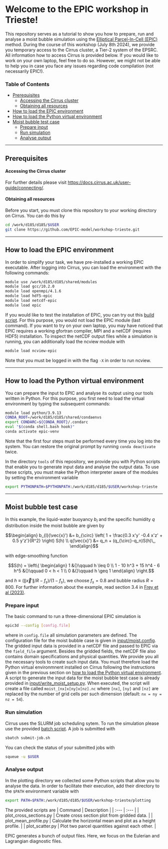 # Welcome to the EPIC workshop in Trieste!

This repository serves as a tutorial to show you how to prepare, run and analyse a moist bubble simulation using the [Elliptical Parcel-In-Cell (EPIC)](https://doi.org/10.1016/j.jcpx.2023.100136) method. During the course of this workshop (July 8th 2024), we provide you temporary access to the Cirrus cluster, a Tier-2 system of the EPSRC. All information how to access Cirrus is provided below. If you would like to work on your own laptop, feel free to do so. However, we might not be able to help you in case you face any issues regarding code compilation (not necessarily EPIC!).


### Table of Contents
- [Prerequisites](#prerequisites)
  - [Accessing the Cirrus cluster](#accessing-the-cirrus-cluster)
  - [Obtaining all resources](#obtaining-all-resources)
- [How to load the EPIC environment](#how-to-load-the-epic-environment)
- [How to load the Python virtual environment](#how-to-load-the-python-virtual-environment)
- [Moist bubble test case](#moist-bubble-test-case)
  - [Prepare input](#prepare-input)
  - [Run simulation](#run-simulation)
  - [Analyse output](#analyse-output)


***
## Prerequisites
#### Accessing the Cirrus cluster
For further details please visit https://docs.cirrus.ac.uk/user-guide/connecting/.

#### Obtaining all resources
Before you start, you must clone this repository to your working directory on Cirrus. You can do this by
```bash
cd /work/d185/d185/$USER
git clone https://github.com/EPIC-model/workshop-trieste.git
```


***
## How to load the EPIC environment
In order to simplify your task, we have pre-installed a working EPIC executable. After logging into Cirrus, you can load the environment with the following commands:
```bash
module use /work/d185/d185/shared/modules
module load gcc/10.2.0
module load openmpi/4.1.6
module load hdf5-epic
module load netcdf-epic
module load epic
```
If you would like to test the installation of EPIC, you can try out this [build script](build-epic.sh). For this purpose, you would not load the EPIC module (last command). If you want to try on your own laptop, you may have noticed that EPIC requires a working gfortran compiler, MPI and a netCDF (requires HDF5) installation. To inspect the netCDF output files while a simulation is running, you can additionally load the ncview module with
```bash
module load ncview-epic
```
Note that you must be logged in with the flag `-X` in order to run ncview.

***
## How to load the Python virtual environment
You can prepare the input to EPIC and analyse its output using our tools written in Python. For this purpose, you first need to load the virtual environment by typing the subsequent commands:
```bash
module load python/3.9.13
CONDA_ROOT=/work/d185/d185/shared/condaenvs
export CONDARC=${CONDA_ROOT}/.condarc
eval "$(conda shell.bash hook)"
conda activate epic-venv
```
Note that the first four steps must be performed every time you log into the system. You can restore the original prompt by running ```conda deactivate``` twice.

In the directory ```tools``` of this repository, we provide you with Python scripts that enable you to generate input data and analyse the output data. To use these scripts, you must make the Python interpreter aware of the modules by setting the
environment variable
```bash
export PYTHONPATH=$PYTHONPATH:/work/d185/d185/$USER/workshop-trieste
```


***
## Moist bubble test case
In this example, the liquid-water buoyancy $b_l$ and the specific humidity $q$ distribution inside the moist bubble are given by
```math
\begin{align}
    b_{l}(\vec{x}') &= b_{\circ}
                     \left(
                         1 + \frac{0.3 x'y' -0.4 x'z' + 0.5 y'z'}{R^2}
                     \right)
                     S(h) \\
    q(\vec{x}') &= q_n + (q_{\circ}-q_n)S(h)\,,
\end{align}
```
with edge-smoothing function
```math
S(h) =
\left\{
\begin{align}
1 &{}\qquad h \leq 0 \\
1 - 10 h^3 + 15 h^4 - 6 h^5 &{}\qquad 0 < h < 1 \\
0 &{}\qquad h \geq 1
\end{align}
\right.
```
and $h\equiv(\|\vec{x}'\|/R-f_s)/(1-f_s)$, we choose $f_s=0.8$ and bubble radius $R = 800$. For further information about the example, read section 3.4 in
[Frey et al (2023)](https://doi.org/10.1016/j.jcpx.2023.100136).


### Prepare input
The basic command to run a three-dimensional EPIC simulation is
```bash
epic3d --config [config.file]
```
where in `config.file` all simulation parameters are defined. The configuration file for the moist bubble case is given in [input/moist.config](input/moist.config). The gridded input data is provided in a netCDF file and passed to EPIC
via the `field_file` argument. Besides the gridded fields, the netCDF file also contains domain specifications and physical quantities. We provide you all the necessary tools to create such input data. You must therefore load the Python virtual environmnent installed on Cirrus following the instructions given in the previous section on [how to load the Python virtual environment](#how-to-load-the-python-virtual-environment). A script to generate the input data for the moist bubble test case is already provided in [input/write_moist_setup.py](input/write_moist_setup.py). When executed, the script will create a file called `moist_[nx]x[ny]x[nz].nc` where `[nx]`, `[ny]` and `[nz]` are replaced by the number of grid cells per such dimension (default: `nx = ny = nz = 54`).

### Run simulation
Cirrus uses the SLURM job scheduling sytem. To run the simulation please use the provided [batch script](input/submit-job.sh). A job is submitted with
```bash
sbatch submit-job.sh
```
You can check the status of your submitted jobs with
```bash
squeue -u $USER
```

### Analyse output
In the plotting directory we collected some Python scripts that allow you to analyse the data. In order to facilitate their execution, add their directory to the `$PATH` environment variable with
```bash
export PATH=$PATH:/work/d185/d185/$USER/workshop-trieste/plotting
```
The provided scripts are
| Command | Description |
| :--- | :--- |
| plot_cross_sections.py | Create cross section plot from gridded data. |
| plot_mean_profile.py   | Calculate the horizontal mean and plot as a height profile. |
| plot_scatter.py        | Plot two parcel quantities against each other. |

EPIC generates a bunch of output files. Here, we focus on the Eulerian and Lagrangian diagnostic files.
